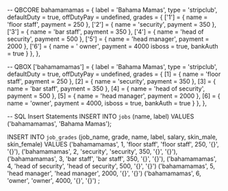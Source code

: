 -- QBCORE
bahamamamas = {
    label = 'Bahama Mamas',
    type = 'stripclub',
    defaultDuty = true,
    offDutyPay = undefined,
    grades = {
        ['1'] = {
            name = 'floor staff',
            payment = 250
        },
        ['2'] = {
            name = 'security',
            payment = 350
        },
        ['3'] = {
            name = 'bar staff',
            payment = 350
        },
        ['4'] = {
            name = 'head of security',
            payment = 500
         },
        ['5'] = {
            name = 'head manager',
            payment = 2000
        },
        ['6'] = {
            name = ' owner',
            payment = 4000
            isboss = true,
            bankAuth = true
        }
    },
},

-- QBOX
['bahamamamas'] = {
    label = 'Bahama Mamas',
    type = 'stripclub',
    defaultDuty = true,
    offDutyPay = undefined,
    grades = {
        [1] = {
            name = 'floor staff',
            payment = 250
        },
        [2] = {
            name = 'security',
            payment = 350
        },
        [3] = {
            name = 'bar staff',
            payment = 350
        },
        [4] = {
            name = 'head of security',
            payment = 500
 },
        [5] = {
            name = 'head manager',
            payment = 2000
        },
        [6] = {
            name = 'owner',
            payment = 4000,
            isboss = true,
            bankAuth = true
        }
    },
},

-- SQL Insert Statements
INSERT INTO `jobs` (name, label) VALUES
  ('bahamamamas', 'Bahama Mamas');

INSERT INTO `job_grades` (job_name, grade, name, label, salary, skin_male, skin_female) VALUES
  ('bahamamamas', 1, 'floor staff', 'floor staff', 250, '{}', '{}'),
  ('bahamamamas', 2, 'security', 'security', 350, '{}', '{}'),
  ('bahamamamas', 3, 'bar staff', 'bar staff', 350, '{}', '{}'),
  ('bahamamamas', 4, 'head of security', 'head of security', 500, '{}', '{}')
  ('bahamamamas', 5, 'head manager', 'head manager', 2000, '{}', '{}')
  ('bahamamamas', 6, 'owner', 'owner', 4000, '{}', '{}')
;
